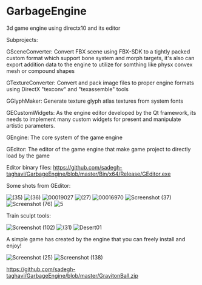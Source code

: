# GarbageEngine
3d game engine using directx10 and its editor 

Subprojects:

GSceneConverter:
Convert FBX scene using FBX-SDK to a tightly packed custom format which support bone system and morph targets, it's also can export addition data to the engine to utilize for somthing like physx convex mesh or compound shapes

GTextureConverter:
Convert and pack image files to proper engine formats using DirectX "texconv" and "texassemble" tools

GGlyphMaker: 
Generate texture glyph atlas textures from system fonts

GECustomWidgets:
As the engine editor developed by the Qt framework, its needs to implement many custom widgets for present and manipulate artistic parameters.

GEngine:
The core system of the game engine

GEditor:
The editor of the game engine that make game project to directly load by the game

Editor binary files:
https://github.com/sadegh-taghavi/GarbageEngine/blob/master/Bin/x64/Release/GEditor.exe

Some shots from GEditor:



![  (35)](https://user-images.githubusercontent.com/47169854/169361218-1f20c28f-eed5-44ee-91d2-6ab2775ba4ae.jpg)
![  (36)](https://user-images.githubusercontent.com/47169854/169361232-9e964d85-400a-4623-8adf-bbf3afd03ad2.jpg)
![00019027](https://user-images.githubusercontent.com/47169854/169364905-93fe44a6-aa59-48ca-acab-f16f6d85b1b1.png)
![  (27)](https://user-images.githubusercontent.com/47169854/169361331-be9120f2-9b68-4dfe-ac13-bbb51b154bdd.jpg)
![00016970](https://user-images.githubusercontent.com/47169854/169362971-e2b9a83f-c611-4a14-8653-63ad4ae7dc9f.png)
![Screenshot (37)](https://user-images.githubusercontent.com/47169854/169365740-ec9a27a4-1f50-4892-ad4b-5c79882844ed.png)
![Screenshot (76)](https://user-images.githubusercontent.com/47169854/169365969-410f22f7-80c0-4d01-8452-7796ce69251e.png)
![5](https://user-images.githubusercontent.com/47169854/169366016-23eb721c-a740-464f-99e6-d4d069e4e271.png)


Train sculpt tools:

![Screenshot (102)](https://user-images.githubusercontent.com/47169854/169364212-17d5a130-38d7-45b0-b54e-074f60d81553.png)
![  (31)](https://user-images.githubusercontent.com/47169854/169363900-adc5d5e5-051e-4f89-be4b-973cec06da00.jpg)
![Desert01](https://user-images.githubusercontent.com/47169854/169364047-ba540832-4875-46eb-b42e-cbfb1c6a9510.jpg)


A simple game has created by the engine that you can freely install and enjoy!

![Screenshot (25)](https://user-images.githubusercontent.com/47169854/169372948-ea1118ae-d8b0-4096-aab1-c4e80eb51324.png)
![Screenshot (138)](https://user-images.githubusercontent.com/47169854/169373178-41d9222a-71e4-4083-9bf9-066b78a80fbf.png)

https://github.com/sadegh-taghavi/GarbageEngine/blob/master/GravitonBall.zip


